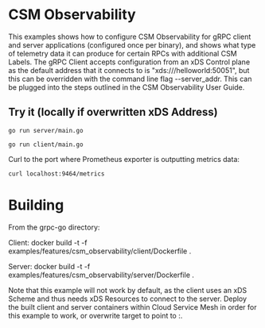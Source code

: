 # CSM Observability

This examples shows how to configure CSM Observability for gRPC client and
server applications (configured once per binary), and shows what type of
telemetry data it can produce for certain RPCs with additional CSM Labels. The
gRPC Client accepts configuration from an xDS Control plane as the default
address that it connects to is "xds:///helloworld:50051", but this can be
overridden with the command line flag --server_addr. This can be plugged into
the steps outlined in the CSM Observability User Guide.

## Try it (locally if overwritten xDS Address)

```
go run server/main.go
```

```
go run client/main.go
```

Curl to the port where Prometheus exporter is outputting metrics data:
```
curl localhost:9464/metrics
```

# Building
From the grpc-go directory:

Client:
docker build -t <TAG> -f examples/features/csm_observability/client/Dockerfile .

Server:
docker build -t <TAG> -f examples/features/csm_observability/server/Dockerfile .

Note that this example will not work by default, as the client uses an xDS
Scheme and thus needs xDS Resources to connect to the server. Deploy the built
client and server containers within Cloud Service Mesh in order for this example
to work, or overwrite target to point to :<server serving port>.
